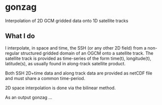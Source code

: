 # gonzag

Interpolation of 2D GCM gridded data onto 1D satellite tracks


## What I do

I interpolate, in space and time, the SSH (or any other 2D field) from a
non-regular structured gridded domain of an OGCM onto a satellite track.  The
satellite track is provided as time-series of the form time(t), longitude(t),
latitude(s), as usually found in along-track satellite product.

Both SSH 2D+time data and along track data are provided as netCDF file and must
share a common time-period.

2D space interpolation is done via the bilinear method.

As an output gonzag ...

